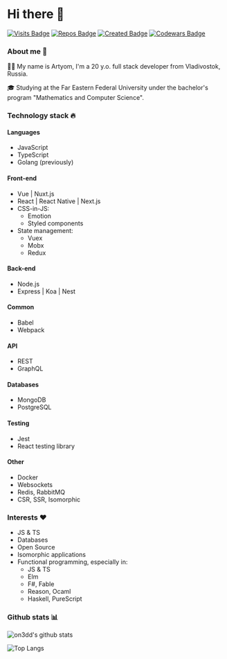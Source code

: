 # Hi there 👋
[![Visits Badge](https://badges.pufler.dev/visits/on3dd/on3dd)](https://badges.pufler.dev)
[![Repos Badge](https://badges.pufler.dev/repos/on3dd)](https://badges.pufler.dev)
[![Created Badge](https://badges.pufler.dev/created/on3dd/on3dd)](https://badges.pufler.dev)
[![Codewars Badge](https://www.codewars.com/users/on3dd/badges/micro)](https://www.codewars.com/users/on3dd)

### About me 🤡
👨‍💻 My name is Artyom, I'm a 20 y.o. full stack developer from Vladivostok, Russia. 

🎓 Studying at the Far Eastern Federal University under the bachelor's program "Mathematics and Computer Science".

### Technology stack 🔥
#### Languages
- JavaScript
- TypeScript
- Golang (previously)

#### Front-end
- Vue | Nuxt.js
- React | React Native | Next.js
- CSS-in-JS:
  - Emotion
  - Styled components
- State management:
  - Vuex
  - Mobx
  - Redux
#### Back-end
- Node.js
- Express | Koa | Nest

#### Common
- Babel
- Webpack

#### API
- REST
- GraphQL

#### Databases
- MongoDB
- PostgreSQL

#### Testing
- Jest
- React testing library

#### Other
- Docker
- Websockets
- Redis, RabbitMQ
- CSR, SSR, Isomorphic

### Interests ❤️
- JS & TS
- Databases
- Open Source
- Isomorphic applications
- Functional programming, especially in:
  - JS & TS
  - Elm
  - F#, Fable
  - Reason, Ocaml
  - Haskell, PureScript

### Github stats 📊
![on3dd's github stats](https://github-readme-stats.vercel.app/api?username=on3dd&count_private=true&show_icons=true)

![Top Langs](https://github-readme-stats.vercel.app/api/top-langs/?username=on3dd&layout=compact&langs_count=8&hide=html,css)
